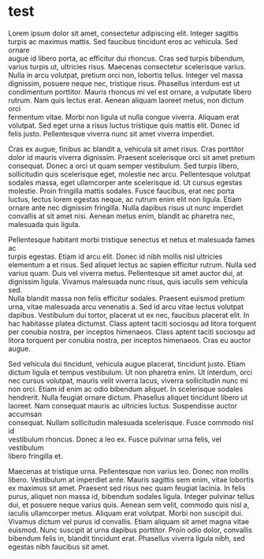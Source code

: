 # test

Lorem ipsum dolor sit amet, consectetur adipiscing elit. Integer sagittis  
turpis ac maximus mattis. Sed faucibus tincidunt eros ac vehicula. Sed ornare  
augue id libero porta, ac efficitur dui rhoncus. Cras sed turpis bibendum,  
varius turpis ut, ultricies risus. Maecenas consectetur scelerisque varius.  
Nulla in arcu volutpat, pretium orci non, lobortis tellus. Integer vel massa  
dignissim, posuere neque nec, tristique risus. Phasellus interdum est ut  
condimentum porttitor. Mauris rhoncus mi vel est ornare, a vulputate libero  
rutrum. Nam quis lectus erat. Aenean aliquam laoreet metus, non dictum orci  
fermentum vitae. Morbi non ligula ut nulla congue viverra. Aliquam erat  
volutpat. Sed eget urna a risus luctus tristique quis mattis elit. Donec id  
felis justo. Pellentesque viverra nunc sit amet viverra imperdiet.

Cras ex augue, finibus ac blandit a, vehicula sit amet risus. Cras porttitor  
dolor id mauris viverra dignissim. Praesent scelerisque orci sit amet pretium  
consequat. Donec a orci ut quam semper vestibulum. Sed turpis libero,  
sollicitudin quis scelerisque eget, molestie nec arcu. Pellentesque volutpat  
sodales massa, eget ullamcorper ante scelerisque id. Ut cursus egestas  
molestie. Proin fringilla mattis sodales. Fusce faucibus, erat nec porta  
luctus, lectus lorem egestas neque, ac rutrum enim elit non ligula. Etiam  
ornare ante nec dignissim fringilla. Nulla dapibus risus ut nunc imperdiet  
convallis at sit amet nisi. Aenean metus enim, blandit ac pharetra nec,  
malesuada quis ligula.

Pellentesque habitant morbi tristique senectus et netus et malesuada fames ac  
turpis egestas. Etiam id arcu elit. Donec id nibh mollis nisl ultricies  
elementum a et risus. Sed aliquet lectus ac sapien efficitur rutrum. Nulla sed  
varius quam. Duis vel viverra metus. Pellentesque sit amet auctor dui, at  
dignissim ligula. Vivamus malesuada nunc risus, quis iaculis sem vehicula sed.  
Nulla blandit massa non felis efficitur sodales. Praesent euismod pretium  
urna, vitae malesuada arcu venenatis a. Sed id arcu vitae lectus volutpat  
dapibus. Vestibulum dui tortor, placerat ut ex nec, faucibus placerat elit. In  
hac habitasse platea dictumst. Class aptent taciti sociosqu ad litora torquent  
per conubia nostra, per inceptos himenaeos. Class aptent taciti sociosqu ad  
litora torquent per conubia nostra, per inceptos himenaeos. Cras eu auctor  
augue.

Sed vehicula dui tincidunt, vehicula augue placerat, tincidunt justo. Etiam  
dictum ligula et tempus vestibulum. Ut non pharetra enim. Ut interdum, orci  
nec cursus volutpat, mauris velit viverra lacus, viverra sollicitudin nunc mi  
non orci. Etiam id enim ac odio bibendum aliquet. In scelerisque sodales  
hendrerit. Nulla feugiat ornare dictum. Phasellus aliquet tincidunt libero ut  
laoreet. Nam consequat mauris ac ultricies luctus. Suspendisse auctor accumsan  
consequat. Nullam sollicitudin malesuada scelerisque. Fusce commodo nisl id  
vestibulum rhoncus. Donec a leo ex. Fusce pulvinar urna felis, vel vestibulum  
libero fringilla et.

Maecenas at tristique urna. Pellentesque non varius leo. Donec non mollis  
libero. Vestibulum at imperdiet ante. Mauris sagittis sem enim, vitae lobortis  
ex maximus sit amet. Praesent sed risus nec quam feugiat lacinia. In felis  
purus, aliquet non massa id, bibendum sodales ligula. Integer pulvinar tellus  
dui, et posuere neque varius quis. Aenean sem velit, commodo quis nisl a,  
iaculis ullamcorper metus. Aliquam erat volutpat. Morbi non suscipit dui.  
Vivamus dictum vel purus id convallis. Etiam aliquam sit amet magna vitae  
euismod. Nunc suscipit at urna dapibus porttitor. Proin odio dolor, convallis  
bibendum felis in, blandit tincidunt erat. Phasellus viverra ligula nibh, sed  
egestas nibh faucibus sit amet.
